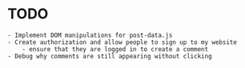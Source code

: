 # TODO
	- Implement DOM manipulations for post-data.js
	- Create authorization and allow people to sign up to my website
		- ensure that they are logged in to create a comment
	- Debug why comments are still appearing without clicking